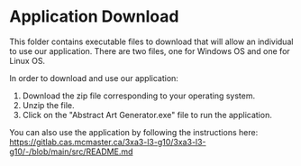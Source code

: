 # Application Download

This folder contains executable files to download that will allow an individual to use our application. There are two files, one for Windows OS and one for Linux OS.

In order to download and use our application:

1. Download the zip file corresponding to your operating system.
2. Unzip the file.
3. Click on the "Abstract Art Generator.exe" file to run the application.

You can also use the application by following the instructions here: https://gitlab.cas.mcmaster.ca/3xa3-l3-g10/3xa3-l3-g10/-/blob/main/src/README.md
